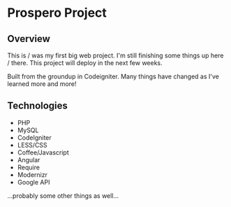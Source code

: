 Prospero Project
=

Overview
-

This is / was my first big web project. I'm still finishing some things up here / there. This project will deploy in the next few weeks.

Built from the groundup in Codeigniter. Many things have changed as I've learned more and more!

Technologies
-

-	PHP
-	MySQL
-	CodeIgniter
-	LESS/CSS
-	Coffee/Javascript
-	Angular
-	Require
-	Modernizr
-	Google API

...probably some other things as well...